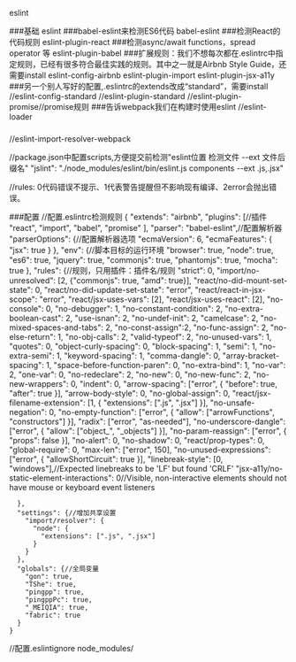 eslint

###基础
eslint
###babel-eslint来检测ES6代码
babel-eslint
###检测React的代码规则
eslint-plugin-react
###检测async/await functions，spread operator 等
eslint-plugin-babel
###扩展规则：我们不想每次都在.eslintrc中指定规则，已经有很多符合最佳实践的规则。其中之一就是Airbnb Style Guide，还需要install
eslint-config-airbnb
eslint-plugin-import
eslint-plugin-jsx-a11y
###另一个别人写好的配置,.eslintrc的extends改成“standard”，需要install
//eslint-config-standard
//eslint-plugin-standard
//eslint-plugin-promise//promise规则
###告诉webpack我们在构建时使用eslint
//eslint-loader
###
//eslint-import-resolver-webpack

//package.json中配置scripts,方便提交前检测"eslint位置 检测文件 --ext 文件后缀名"
"jslint": "./node_modules/eslint/bin/eslint.js components --ext .js,.jsx"

//rules:
0代码错误不提示、1代表警告提醒但不影响现有编译、2error会抛出错误。

###配置
    //配置.eslintrc检测规则
    {
      "extends": "airbnb",
      "plugins": [//插件
        "react",
        "import",
        "babel",
        "promise"
      ],
      "parser": "babel-eslint",//配置解析器
      "parserOptions": {//配置解析器选项
        "ecmaVersion": 6,
        "ecmaFeatures": {
          "jsx": true
        }
      },
      "env": {//脚本目标的运行环境
        "browser": true,
        "node": true,
        "es6": true,
        "jquery": true,
        "commonjs": true,
        "phantomjs": true,
        "mocha": true
      },
      "rules": {//规则，只用插件：插件名/规则
        "strict": 0,
        "import/no-unresolved": [2, {"commonjs": true, "amd": true}],
        "react/no-did-mount-set-state": 0,
        "react/no-did-update-set-state": "error",
        "react/react-in-jsx-scope": "error",
        "react/jsx-uses-vars": [2],
        "react/jsx-uses-react": [2],
        "no-console": 0,
        "no-debugger": 1,
        "no-constant-condition": 2,
        "no-extra-boolean-cast": 2,
        "use-isnan": 2,
        "no-undef-init": 2,
        "camelcase": 2,
        "no-mixed-spaces-and-tabs": 2,
        "no-const-assign":2,
        "no-func-assign": 2,
        "no-else-return": 1,
        "no-obj-calls": 2,
        "valid-typeof": 2,
        "no-unused-vars": 1,
        "quotes": 0,
        "object-curly-spacing": 0,
        "block-spacing": 1,
        "semi": 1,
        "no-extra-semi": 1,
        "keyword-spacing": 1,
        "comma-dangle": 0,
        "array-bracket-spacing": 1,
        "space-before-function-paren": 0,
        "no-extra-bind": 1,
        "no-var": 2,
        "one-var": 0,
        "no-redeclare": 2,
        "no-new": 0,
        "no-new-func": 2,
        "no-new-wrappers": 0,
        "indent": 0,
        "arrow-spacing": ["error", { "before": true, "after": true }],
        "arrow-body-style": 0,
        "no-global-assign": 0,
        "react/jsx-filename-extension": [1, { "extensions": [".js", ".jsx"] }],
        "no-unsafe-negation": 0,
        "no-empty-function": ["error", { "allow": ["arrowFunctions", "constructors"] }],
        "radix": ["error", "as-needed"],
        "no-underscore-dangle": ["error", { "allow": ["object_", "_objects"] }],
        "no-param-reassign": ["error", { "props": false }],
        "no-alert": 0,
        "no-shadow": 0,
        "react/prop-types": 0,
        "global-require": 0,
        "max-len": ["error", 150],
        "no-unused-expressions": ["error", { "allowShortCircuit": true }],
        "linebreak-style": [0, "windows"],//Expected linebreaks to be 'LF' but found 'CRLF'
        "jsx-a11y/no-static-element-interactions": 0//Visible, non-interactive elements should not have mouse or keyboard event listeners

      },
      "settings": {//增加共享设置
        "import/resolver": {
          "node": {
            "extensions": [".js", ".jsx"]
          }
        }
      },
      "globals": {//全局变量
        "gon": true,
        "TShe": true,
        "pingpp": true,
        "pingppPc": true,
        "_MEIQIA": true,
        "fabric": true
      }
    }

//配置.eslintignore
node_modules/
